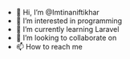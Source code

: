 - 👋 Hi, I’m @Imtinaniftikhar
- 👀 I’m interested in programming
- 🌱 I’m currently learning Laravel
- 💞️ I’m looking to collaborate on 
- 📫 How to reach me 

<!---
Imtinaniftikhar/Imtinaniftikhar is a ✨ special ✨ repository because its `README.md` (this file) appears on your GitHub profile.
You can click the Preview link to take a look at your changes.
--->
